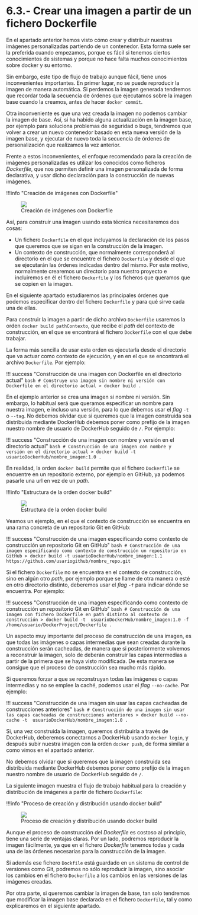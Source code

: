 # 6.3.- Crear una imagen a partir de un fichero Dockerfile

En el apartado anterior hemos visto cómo crear y distribuir nuestras imágenes personalizadas partiendo de un contenedor. Esta forma suele ser la preferida cuando empezamos, porque es fácil si tenemos ciertos conocimientos de sistemas y porque no hace falta muchos conocimientos sobre docker y su entorno. 

Sin embargo, este tipo de flujo de trabajo aunque fácil, tiene unos inconvenientes importantes. En primer lugar, no se puede reproducir la imagen de manera automática. Si perdemos la imagen generada tendremos que recordar toda la secuencia de órdenes que ejecutamos sobre la imagen base cuando la creamos, antes de hacer `docker commit`.

Otra inconveniente es que una vez creada la imagen no podemos cambiar la imagen de base. Así, si ha habido alguna actualización en la imagen base, por ejemplo para soluciona problemas de seguridad o bugs, tendremos que volver a crear un nuevo contenedor basado en esta nueva versión de la imagen base, y ejecutar de nuevo toda la secuencia de órdenes de personalización que realizamos la vez anterior.

Frente a estos inconvenientes, el enfoque recomendado para la creación de imágenes personalizadas es utilizar los conocidos como ficheros *Dockerfile*, que nos permiten definir una imagen personalizada de forma declarativa, y usar dicho declaración para la construcción de nuevas imágenes.

!!!info "Creación de imágenes con Dockerfile"
    <figure>
      <img src="../assets/BuildDockerfile.png" style="max-width: 600px">
      <figcaption>Creación de imágenes con Dockerfile</figcaption>
    </figure>

Así, para construir una imagen usando esta técnica necesitaremos dos cosas: 

* Un fichero `Dockerfile` en el que incluyamos la declaración de los pasos que queremos que se sigan en la construcción de la imagen.
* Un contexto de construcción, que normalmente corresponderá al directorio en el que se encuentre el fichero `Dockerfile` y desde el que se ejecutarán las órdenes indicadas dentro del mismo. Por este motivo, normalmente crearemos un directorio para nuestro proyecto e incluiremos en él el fichero `Dockerfile` y los ficheros que queramos que se copien en la imagen.

En el siguiente apartado estudiaremos las principales órdenes que podemos especificar dentro del fichero `Dockerfile` y para qué sirve cada una de ellas.

Para construir la imagen a partir de dicho archivo `Dockerfile` usaremos la orden `docker build pathContexto`, que recibe el *path* del contexto de construcción, en el que se encontrará el fichero `Dockerfile` con el que debe trabajar. 

La forma más sencilla de usar esta orden es ejecutarla desde el directorio que va actuar como contexto de ejecución, y en en el que se encontrará el archivo `Dockerfile`. Por ejemplo:

!!! success "Construcción de una imagen con Dockerfile en el directorio actual"
    ```bash
    # Construye una imagen sin nombre ni versión con Dockerfile en el directorio actual
    > docker build .
    ```

En el ejemplo anterior se crea una imagen si nombre ni versión. Sin embargo, lo habitual será que queramos especificar un nombre para nuestra imagen, e incluso una versión, para lo que debemos usar el *flag* `-t` o `--tag`. No debemos olvidar que si queremos que la imagen construida sea distribuida mediante DockerHub debemos poner como prefijo de la imagen nuestro nombre de usuario de DockerHub seguido de `/`. Por ejemplo: 

!!! success "Construcción de una imagen con nombre y versión en el directorio actual"
    ```bash
    # Construcción de una imagen con nombre y versión en el directorio actual
    > docker build -t  usuarioDockerHub/nombre_imagen:1.0 .
    ```

En realidad, la orden `docker build` permite que el fichero `Dockerfile` se encuentre en un repositorio externo, por ejemplo en GitHub, ya podemos pasarle una url en vez de un *path*.

!!!info "Estructura de la orden docker build"
    <figure>
      <img src="../assets/EstructuraDockerBuild.png" style="max-width: 600px">
      <figcaption>Estructura de la orden docker build</figcaption>
    </figure>

Veamos un ejemplo, en el que el contexto de construcción se encuentra en una rama concreta de un repositorio Git en GitHub:

!!! success "Construcción de una imagen especificando como contexto de construcción un repositorio Git en GitHub"
    ```bash
    # Construcción de una imagen especificando como contexto de construcción un repositorio en GitHub
    > docker build -t usuarioDockerHub/nombre_imagen:1.1 https://github.com/usariogithub/nombre_repo.git
    ```

Si el fichero `Dockerfile` no se encuentra en el contexto de construcción, sino en algún otro *path*, por ejemplo porque se llame de otra manera o esté en otro directorio distinto, deberemos usar el *flag* `-f` para indicar dónde se encuentra. Por ejemplo:

!!! success "Construcción de una imagen especificando como contexto de construcción un repositorio Git en GitHub"
    ```bash
    # Construcción de una imagen con fichero Dockerfile en path distinto al contexto de construcción
    > docker build -t  usuarioDockerHub/nombre_imagen:1.0 -f /home/usuario/DockerProject/Dockerfile .
    ```

Un aspecto muy importante del proceso de construcción de una imagen, es que todas las imágenes o capas intermedias que sean creadas durante la construcción serán cacheadas, de manera que si posteriormente volvemos a reconstruir la imagen, solo de deberán construir las capas intermedias a partir de la primera que se haya visto modificada. De esta manera se consigue que el proceso de construcción sea mucho más rápido.

Si queremos forzar a que se reconstruyan todas las imágenes o capas intermedias y no se emplee la caché, podemos usar el *flag* `--no-cache`. Por ejemplo:

!!! success "Construcción de una imagen sin usar las capas cacheadas de construcciones anteriores"
    ```bash
    # Construcción de una imagen sin usar las capas cacheadas de construcciones anteriores
    > docker build --no-cache -t  usuarioDockerHub/nombre_imagen:1.0 .
    ```

Si, una vez construida la imagen, queremos distribuirla a través de DockerHub, deberemos conectarnos a DockerHub usando `docker login`, y después subir nuestra imagen con la orden `docker push`, de forma similar a como vimos en el apartado anterior.

No debemos olvidar que si queremos que la imagen construida sea distribuida mediante DockerHub debemos poner como prefijo de la imagen nuestro nombre de usuario de DockerHub seguido de `/`.

La siguiente imagen muestra el flujo de trabajo habitual para la creación y distribución de imágenes a partir de fichero `Dockerfile`:

!!!info "Proceso de creación y distribución usando docker build"
    <figure>
      <img src="../assets/ProcesoDockerBuild.png" style="max-width: 600px">
      <figcaption>Proceso de creación y distribución usando docker build</figcaption>
    </figure>

Aunque el proceso de construcción del *Dockerfile* es costoso al principio, tiene una serie de ventajas claras. Por un lado, podremos reproducir la imagen fácilmente, ya que en el fichero *Dockerfile* tenemos todas y cada una de las órdenes necesarias para la construcción de la imagen. 

Si además ese fichero `Dockfile` está guardado en un sistema de control de versiones como Git, podremos no sólo reproducir la imagen, sino asociar los cambios en el fichero `Dockerfile` a los cambios en las versiones de las imágenes creadas.

Por otra parte, si queremos cambiar la imagen de base, tan solo tendremos que modificar la imagen base declarada en el fichero `Dockerfile`, tal y como explicaremos en el siguiente apartado.
